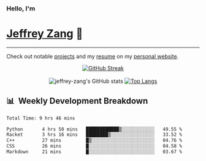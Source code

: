 
### Hello, I'm 
# [Jeffrey Zang](https://www.linkedin.com/in/jeffreyzang/) 🦀

---

Check out notable [projects](https://jeffz.dev/projects) and my [resume](https://jeffz.dev/resume) on my [personal website](https://jeffz.dev/).

<div align = 'center'>

[![GitHub Streak](https://github-readme-streak-stats.herokuapp.com/?user=jeffrey-zang&theme=tokyonight)](https://git.io/streak-stats)
<br></br>
![jeffrey-zang's GitHub stats](https://github-readme-stats.vercel.app/api?username=jeffrey-zang&show_icons=true&theme=tokyonight&hide_rank=true&hide=stars) 
[![Top Langs](https://github-readme-stats.vercel.app/api/top-langs/?username=jeffrey-zang&hide=ShaderLab,HLSL&layout=compact&theme=tokyonight)](https://github.com/anuraghazra/github-readme-stats)

</div>

## 📊 &nbsp;Weekly Development Breakdown
<!--START_SECTION:waka-->

```txt
Total Time: 9 hrs 46 mins

Python       4 hrs 50 mins   ████████████▒░░░░░░░░░░░░   49.55 %
Racket       3 hrs 16 mins   ████████▒░░░░░░░░░░░░░░░░   33.52 %
C++          27 mins         █▒░░░░░░░░░░░░░░░░░░░░░░░   04.76 %
CSS          26 mins         █░░░░░░░░░░░░░░░░░░░░░░░░   04.58 %
Markdown     21 mins         █░░░░░░░░░░░░░░░░░░░░░░░░   03.67 %
```

<!--END_SECTION:waka-->

